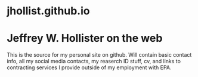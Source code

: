 jhollist.github.io
==================

Jeffrey W. Hollister on the web
=======
This is the source for my personal site on github.  Will contain basic contact info, all my social media contacts, my reaserch ID stuff, cv, and links to contracting services I provide outside of my employment with EPA.


